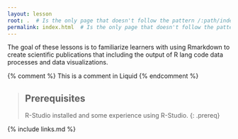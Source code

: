 ```yaml
---
layout: lesson
root: .  # Is the only page that doesn't follow the pattern /:path/index.html
permalink: index.html  # Is the only page that doesn't follow the pattern /:path/index.html
---
```


The goal of these lessons is to familiarize learners with using Rmarkdown to create scientific publications that including the output of R lang code 
data processes and data visualizations. 

<!-- this is an html comment -->

{% comment %} This is a comment in Liquid {% endcomment %}

> ## Prerequisites
>
> R-Studio installed and some experience using R-Studio.
{: .prereq}

{% include links.md %}

